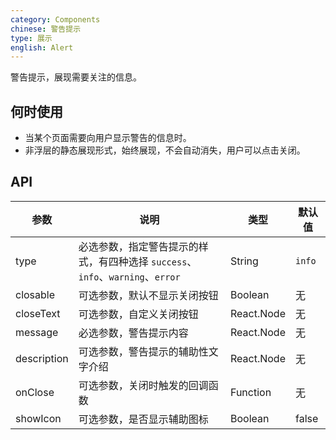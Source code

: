 ```yaml
---
category: Components
chinese: 警告提示
type: 展示
english: Alert
---
```


警告提示，展现需要关注的信息。

## 何时使用

- 当某个页面需要向用户显示警告的信息时。
- 非浮层的静态展现形式，始终展现，不会自动消失，用户可以点击关闭。

## API

| 参数        | 说明                                                      | 类型        | 默认值 |
|----------- |---------------------------------------------------------  | ---------- |-------|
| type       | 必选参数，指定警告提示的样式，有四种选择 `success`、`info`、`warning`、`error`   | String     | `info`    |
| closable   | 可选参数，默认不显示关闭按钮                                  | Boolean   | 无    |
| closeText  | 可选参数，自定义关闭按钮                                     | React.Node   | 无    |
| message    | 必选参数，警告提示内容                                       | React.Node   | 无    |
| description | 可选参数，警告提示的辅助性文字介绍                            | React.Node   | 无    |
| onClose     | 可选参数，关闭时触发的回调函数                                | Function   | 无    |
| showIcon   | 可选参数，是否显示辅助图标                                 | Boolean   | false    |
